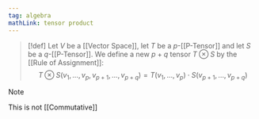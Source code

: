 ```yaml
---
tag: algebra
mathLink: tensor product
---
```

>[!def]
Let $V$ be a [[Vector Space]], let $T$ be a $p$-[[P-Tensor]] and let $S$ be a $q$-[[P-Tensor]]. We define a new $p+q$ tensor $T\otimes S$ by the [[Rule of Assignment]]: $$T\otimes S(v_{1},\ldots,v_{p},v_{p+1},\ldots,v_{p+q})=T(v_{1},\ldots,v_{p})\cdot S(v_{p+1},\ldots,v_{p+q})$$

>[!note]
>This is not [[Commutative]]

